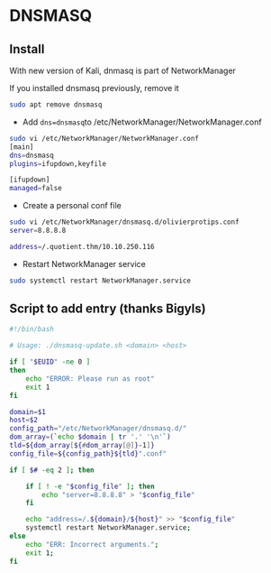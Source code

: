 # DNSMASQ

## Install

With new version of Kali, dnmasq is part of NetworkManager

If you installed dnsmasq previously, remove it

```bash
sudo apt remove dnsmasq
```

- Add `dns=dnsmasq`to /etc/NetworkManager/NetworkManager.conf
```bash
sudo vi /etc/NetworkManager/NetworkManager.conf   
[main]
dns=dnsmasq
plugins=ifupdown,keyfile

[ifupdown]
managed=false
```

- Create a personal conf file
```bash
sudo vi /etc/NetworkManager/dnsmasq.d/olivierprotips.conf 
server=8.8.8.8

address=/.quotient.thm/10.10.250.116
```

- Restart NetworkManager service
  
```bash
sudo systemctl restart NetworkManager.service
```

## Script to add entry (thanks Bigyls)

```bash
#!/bin/bash

# Usage: ./dnsmasq-update.sh <domain> <host>

if [ "$EUID" -ne 0 ]
then
    echo "ERROR: Please run as root"
    exit 1
fi

domain=$1
host=$2
config_path="/etc/NetworkManager/dnsmasq.d/"
dom_array=(`echo $domain | tr '.' '\n'`)
tld=${dom_array[${#dom_array[@]}-1]}
config_file=${config_path}${tld}".conf"

if [ $# -eq 2 ]; then

    if [ ! -e "$config_file" ]; then
        echo "server=8.8.8.8" > "$config_file"
    fi

    echo "address=/.${domain}/${host}" >> "$config_file"
    systemctl restart NetworkManager.service;
else
    echo "ERR: Incorrect arguments.";
    exit 1;
fi
```